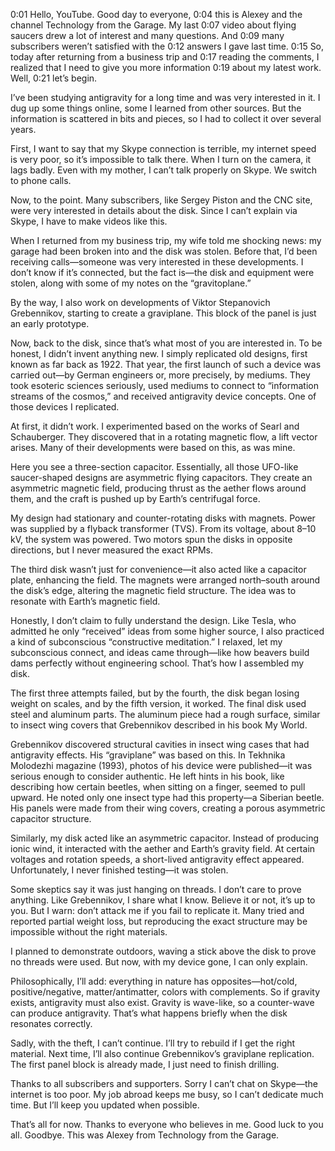 0:01
Hello, YouTube. Good day to everyone,
0:04
this is Alexey and the channel Technology from the Garage. My last
0:07
video about flying saucers drew a lot of interest and many questions. And
0:09
many subscribers weren’t satisfied with the
0:12
answers I gave last time.
0:15
So, today after returning from a business trip and
0:17
reading the comments, I realized that I need to give you more information
0:19
about my latest work. Well,
0:21
let’s begin.

I’ve been studying antigravity for a long time and was very interested in it. I dug up some things online, some I learned from other sources. But the information is scattered in bits and pieces, so I had to collect it over several years.

First, I want to say that my Skype connection is terrible, my internet speed is very poor, so it’s impossible to talk there. When I turn on the camera, it lags badly. Even with my mother, I can’t talk properly on Skype. We switch to phone calls.

Now, to the point. Many subscribers, like Sergey Piston and the CNC site, were very interested in details about the disk. Since I can’t explain via Skype, I have to make videos like this.

When I returned from my business trip, my wife told me shocking news: my garage had been broken into and the disk was stolen. Before that, I’d been receiving calls—someone was very interested in these developments. I don’t know if it’s connected, but the fact is—the disk and equipment were stolen, along with some of my notes on the “gravitoplane.”

By the way, I also work on developments of Viktor Stepanovich Grebennikov, starting to create a graviplane. This block of the panel is just an early prototype.

Now, back to the disk, since that’s what most of you are interested in. To be honest, I didn’t invent anything new. I simply replicated old designs, first known as far back as 1922. That year, the first launch of such a device was carried out—by German engineers or, more precisely, by mediums. They took esoteric sciences seriously, used mediums to connect to “information streams of the cosmos,” and received antigravity device concepts. One of those devices I replicated.

At first, it didn’t work. I experimented based on the works of Searl and Schauberger. They discovered that in a rotating magnetic flow, a lift vector arises. Many of their developments were based on this, as was mine.

Here you see a three-section capacitor. Essentially, all those UFO-like saucer-shaped designs are asymmetric flying capacitors. They create an asymmetric magnetic field, producing thrust as the aether flows around them, and the craft is pushed up by Earth’s centrifugal force.

My design had stationary and counter-rotating disks with magnets. Power was supplied by a flyback transformer (TVS). From its voltage, about 8–10 kV, the system was powered. Two motors spun the disks in opposite directions, but I never measured the exact RPMs.

The third disk wasn’t just for convenience—it also acted like a capacitor plate, enhancing the field. The magnets were arranged north–south around the disk’s edge, altering the magnetic field structure. The idea was to resonate with Earth’s magnetic field.

Honestly, I don’t claim to fully understand the design. Like Tesla, who admitted he only “received” ideas from some higher source, I also practiced a kind of subconscious “constructive meditation.” I relaxed, let my subconscious connect, and ideas came through—like how beavers build dams perfectly without engineering school. That’s how I assembled my disk.

The first three attempts failed, but by the fourth, the disk began losing weight on scales, and by the fifth version, it worked. The final disk used steel and aluminum parts. The aluminum piece had a rough surface, similar to insect wing covers that Grebennikov described in his book My World.

Grebennikov discovered structural cavities in insect wing cases that had antigravity effects. His “graviplane” was based on this. In Tekhnika Molodezhi magazine (1993), photos of his device were published—it was serious enough to consider authentic. He left hints in his book, like describing how certain beetles, when sitting on a finger, seemed to pull upward. He noted only one insect type had this property—a Siberian beetle. His panels were made from their wing covers, creating a porous asymmetric capacitor structure.

Similarly, my disk acted like an asymmetric capacitor. Instead of producing ionic wind, it interacted with the aether and Earth’s gravity field. At certain voltages and rotation speeds, a short-lived antigravity effect appeared. Unfortunately, I never finished testing—it was stolen.

Some skeptics say it was just hanging on threads. I don’t care to prove anything. Like Grebennikov, I share what I know. Believe it or not, it’s up to you. But I warn: don’t attack me if you fail to replicate it. Many tried and reported partial weight loss, but reproducing the exact structure may be impossible without the right materials.

I planned to demonstrate outdoors, waving a stick above the disk to prove no threads were used. But now, with my device gone, I can only explain.

Philosophically, I’ll add: everything in nature has opposites—hot/cold, positive/negative, matter/antimatter, colors with complements. So if gravity exists, antigravity must also exist. Gravity is wave-like, so a counter-wave can produce antigravity. That’s what happens briefly when the disk resonates correctly.

Sadly, with the theft, I can’t continue. I’ll try to rebuild if I get the right material. Next time, I’ll also continue Grebennikov’s graviplane replication. The first panel block is already made, I just need to finish drilling.

Thanks to all subscribers and supporters. Sorry I can’t chat on Skype—the internet is too poor. My job abroad keeps me busy, so I can’t dedicate much time. But I’ll keep you updated when possible.

That’s all for now. Thanks to everyone who believes in me. Good luck to you all. Goodbye.
This was Alexey from Technology from the Garage.